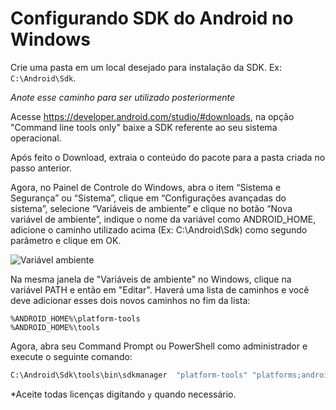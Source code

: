 # Configurando SDK do Android no Windows

Crie uma pasta em um local desejado para instalação da SDK. Ex: `C:\Android\Sdk`.

*Anote esse caminho para ser utilizado posteriormente*

Acesse https://developer.android.com/studio/#downloads, na opção "Command line tools only" baixe a SDK referente ao seu sistema operacional.

Após feito o Download, extraia o conteúdo do pacote para a pasta criada no passo anterior.

Agora, no Painel de Controle do Windows, abra o item “Sistema e Segurança” ou “Sistema”, clique em “Configurações avançadas do sistema”, selecione “Variáveis de ambiente” e clique no botão “Nova variável de ambiente”, indique o nome da variável como ANDROID_HOME, adicione o caminho utilizado acima (Ex: C:\Android\Sdk) como segundo parâmetro e clique em OK.

![Variável ambiente](/assets/5.png)

Na mesma janela de "Variáveis de ambiente" no Windows, clique na variável PATH e então em "Editar". Haverá uma lista de caminhos e você deve adicionar esses dois novos caminhos no fim da lista:

```
%ANDROID_HOME%\platform-tools
%ANDROID_HOME%\tools
```

Agora, abra seu Command Prompt ou PowerShell como administrador e execute o seguinte comando:

```sh
C:\Android\Sdk\tools\bin\sdkmanager  "platform-tools" "platforms;android-27" "build-tools;27.0.3" 
```

*Aceite todas licenças digitando `y` quando necessário.
